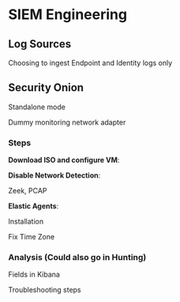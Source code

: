# SIEM Engineering

## Log Sources

Choosing to ingest Endpoint and Identity logs only

## Security Onion

Standalone mode

Dummy monitoring network adapter

### Steps

**Download ISO and configure VM**:

**Disable Network Detection**:

Zeek, PCAP

**Elastic Agents**:

Installation

Fix Time Zone

### Analysis (Could also go in Hunting)

Fields in Kibana

Troubleshooting steps
